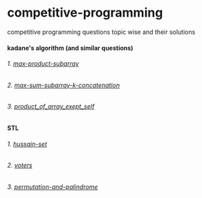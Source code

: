 # competitive-programming
competitive programming questions topic wise and their solutions 

#### kadane's algorithm (and similar questions)
###### 1. [max-product-subarray](https://github.com/ritikadhawan/competitive-programming/blob/master/kadane's%20algorithm/max-product-subarray.cpp)
###### 2. [max-sum-subarray-k-concatenation](https://github.com/ritikadhawan/competitive-programming/blob/master/kadane's%20algorithm/max-sum-subarray-k-concatenation.cpp)
###### 3. [product_of_array_exept_self](https://github.com/ritikadhawan/competitive-programming/blob/master/kadane's%20algorithm/product_of_array_exept_self.cpp)

#### STL
###### 1. [hussain-set](https://github.com/ritikadhawan/competitive-programming/blob/master/STL/hussain-set.cpp)
###### 2. [voters](https://github.com/ritikadhawan/competitive-programming/blob/master/STL/hussain-set.cpp)
###### 3. [permutation-and-palindrome](https://github.com/ritikadhawan/competitive-programming/blob/master/STL/permutation-and-palindrome.cpp)

